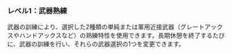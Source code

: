 ### レベル1：武器熟練

武器の訓練により、選択した2種類の単純または軍用近接武器（グレートアックスやハンドアックスなど）の熟練特性を使用できます。長期休憩を終了するたびに、武器の訓練を行い、それらの武器選択の1つを変更できます。
